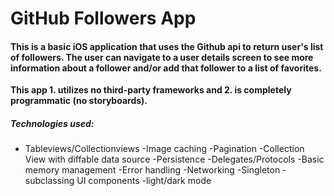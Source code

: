 
# GitHub Followers App

#### This is a basic iOS application that uses the Github api to return user's list of followers.  The user can navigate to a user details screen to see more information about a follower and/or add that follower to a list of favorites.

**This app 1. utilizes no third-party frameworks and 2. is completely programmatic (no storyboards).**

##### Technologies used:

- Tableviews/Collectionviews
-Image caching
-Pagination
-Collection View with diffable data source
-Persistence
-Delegates/Protocols
-Basic memory management
-Error handling
-Networking
-Singleton
-subclassing UI components
-light/dark mode
